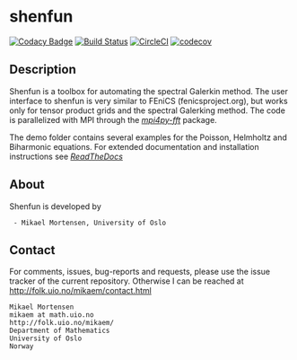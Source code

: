 # shenfun

[![Codacy Badge](https://api.codacy.com/project/badge/Grade/dc9c6e8e33c34382b76d38916852b36b)](https://app.codacy.com/app/mikaem/shenfun?utm_source=github.com&utm_medium=referral&utm_content=spectralDNS/shenfun&utm_campaign=badger)
[![Build Status](https://travis-ci.org/spectralDNS/shenfun.svg?branch=master)](https://travis-ci.org/spectralDNS/shenfun)
[![CircleCI](https://circleci.com/gh/spectralDNS/shenfun.svg?style=svg)](https://circleci.com/gh/spectralDNS/shenfun)
[![codecov](https://codecov.io/gh/spectralDNS/shenfun/branch/master/graph/badge.svg)](https://codecov.io/gh/spectralDNS/shenfun)

Description
-----------
Shenfun is a toolbox for automating the spectral Galerkin method.  The user interface to shenfun is very similar to FEniCS (fenicsproject.org), but works only for tensor product grids and the spectral Galerking method. The code is parallelized with MPI through the [*mpi4py-fft*](https://bitbucket.org/mpi4py/mpi4py-fft) package.

The demo folder contains several examples for the Poisson, Helmholtz and Biharmonic equations. For extended documentation and installation instructions see [*ReadTheDocs*](http://shenfun.readthedocs.org)

About
-----
Shenfun is developed by
     
     - Mikael Mortensen, University of Oslo

Contact
-------
For comments, issues, bug-reports and requests, please use the issue tracker of the current repository. Otherwise I can be reached at http://folk.uio.no/mikaem/contact.html

    Mikael Mortensen
    mikaem at math.uio.no
    http://folk.uio.no/mikaem/
    Department of Mathematics
    University of Oslo
    Norway
